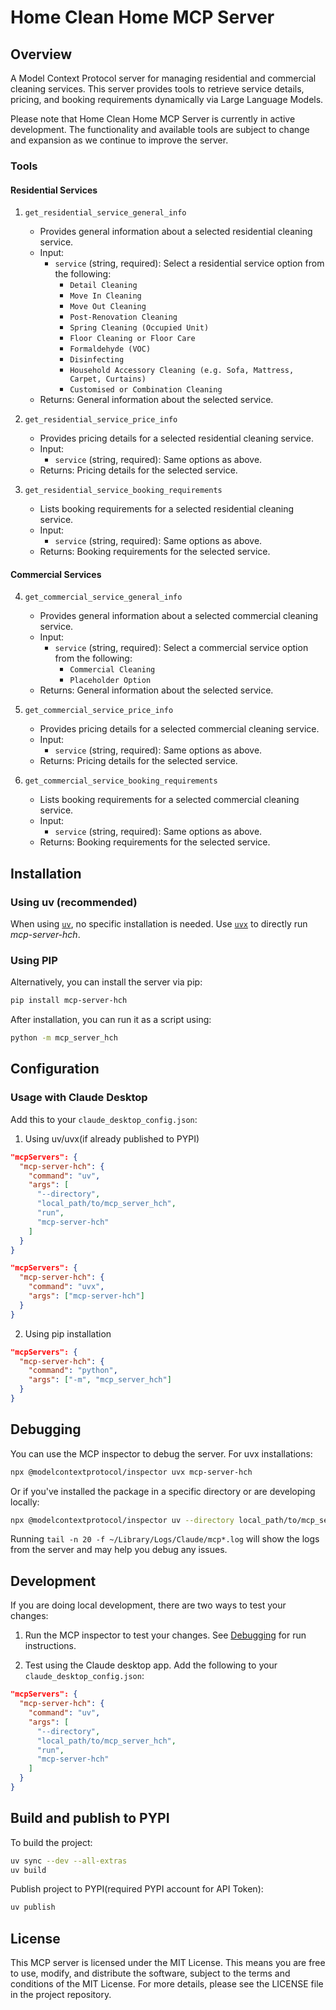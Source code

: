 # Home Clean Home MCP Server

## Overview

A Model Context Protocol server for managing residential and commercial cleaning services. This server provides tools to retrieve service details, pricing, and booking requirements dynamically via Large Language Models.

Please note that Home Clean Home MCP Server is currently in active development. The functionality and available tools are subject to change and expansion as we continue to improve the server.

### Tools

#### Residential Services

1. `get_residential_service_general_info`

   - Provides general information about a selected residential cleaning service.
   - Input:
     - `service` (string, required): Select a residential service option from the following:
       - `Detail Cleaning`
       - `Move In Cleaning`
       - `Move Out Cleaning`
       - `Post-Renovation Cleaning`
       - `Spring Cleaning (Occupied Unit)`
       - `Floor Cleaning or Floor Care`
       - `Formaldehyde (VOC)`
       - `Disinfecting`
       - `Household Accessory Cleaning (e.g. Sofa, Mattress, Carpet, Curtains)`
       - `Customised or Combination Cleaning`
   - Returns: General information about the selected service.

2. `get_residential_service_price_info`

   - Provides pricing details for a selected residential cleaning service.
   - Input:
     - `service` (string, required): Same options as above.
   - Returns: Pricing details for the selected service.

3. `get_residential_service_booking_requirements`
   - Lists booking requirements for a selected residential cleaning service.
   - Input:
     - `service` (string, required): Same options as above.
   - Returns: Booking requirements for the selected service.

#### Commercial Services

4. `get_commercial_service_general_info`

   - Provides general information about a selected commercial cleaning service.
   - Input:
     - `service` (string, required): Select a commercial service option from the following:
       - `Commercial Cleaning`
       - `Placeholder Option`
   - Returns: General information about the selected service.

5. `get_commercial_service_price_info`

   - Provides pricing details for a selected commercial cleaning service.
   - Input:
     - `service` (string, required): Same options as above.
   - Returns: Pricing details for the selected service.

6. `get_commercial_service_booking_requirements`
   - Lists booking requirements for a selected commercial cleaning service.
   - Input:
     - `service` (string, required): Same options as above.
   - Returns: Booking requirements for the selected service.

## Installation

### Using uv (recommended)

When using [`uv`](https://docs.astral.sh/uv/), no specific installation is needed. Use [`uvx`](https://docs.astral.sh/uv/guides/tools/) to directly run _mcp-server-hch_.

### Using PIP

Alternatively, you can install the server via pip:

```bash
pip install mcp-server-hch
```

After installation, you can run it as a script using:

```bash
python -m mcp_server_hch
```

## Configuration

### Usage with Claude Desktop

Add this to your `claude_desktop_config.json`:

1. Using uv/uvx(if already published to PYPI)

```json
"mcpServers": {
  "mcp-server-hch": {
    "command": "uv",
    "args": [
      "--directory",
      "local_path/to/mcp_server_hch",
      "run",
      "mcp-server-hch"
    ]
  }
}
```

```json
"mcpServers": {
  "mcp-server-hch": {
    "command": "uvx",
    "args": ["mcp-server-hch"]
  }
}
```

2. Using pip installation

```json
"mcpServers": {
  "mcp-server-hch": {
    "command": "python",
    "args": ["-m", "mcp_server_hch"]
  }
}
```

## Debugging

You can use the MCP inspector to debug the server. For uvx installations:

```bash
npx @modelcontextprotocol/inspector uvx mcp-server-hch
```

Or if you've installed the package in a specific directory or are developing locally:

```bash
npx @modelcontextprotocol/inspector uv --directory local_path/to/mcp_server_hch run mcp-server-hch
```

Running `tail -n 20 -f ~/Library/Logs/Claude/mcp*.log` will show the logs from the server and may help you debug any issues.

## Development

If you are doing local development, there are two ways to test your changes:

1. Run the MCP inspector to test your changes. See [Debugging](#debugging) for run instructions.

2. Test using the Claude desktop app. Add the following to your `claude_desktop_config.json`:

```json
"mcpServers": {
  "mcp-server-hch": {
    "command": "uv",
    "args": [
      "--directory",
      "local_path/to/mcp_server_hch",
      "run",
      "mcp-server-hch"
    ]
  }
}
```

## Build and publish to PYPI

To build the project:

```bash
uv sync --dev --all-extras
uv build
```

Publish project to PYPI(required PYPI account for API Token):

```bash
uv publish
```

## License

This MCP server is licensed under the MIT License. This means you are free to use, modify, and distribute the software, subject to the terms and conditions of the MIT License. For more details, please see the LICENSE file in the project repository.
